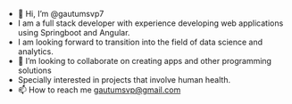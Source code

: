 - 👋 Hi, I’m @gautumsvp7
- I am a full stack developer with experience developing web applications using Springboot and Angular.
- I am looking forward to transition into the field of data science and analytics.
- 💞️ I’m looking to collaborate on creating apps and other programming solutions
- Specially interested in projects that involve human health.
- 📫 How to reach me gautumsvp@gmail.com
<!---
gautumsvp7/gautumsvp7 is a ✨ special ✨ repository because its `README.md` (this file) appears on your GitHub profile.
You can click the Preview link to take a look at your changes.
--->
